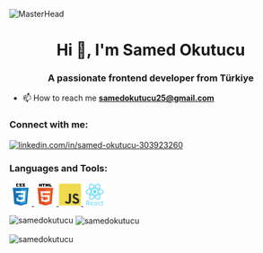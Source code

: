 ![MasterHead](https://e1.pxfuel.com/desktop-wallpaper/125/969/desktop-wallpaper-web-development-posted-by-sarah-anderson-full-stack.jpg)
<h1 align="center">Hi 👋, I'm Samed Okutucu</h1>
<h3 align="center">A passionate frontend developer from Türkiye</h3>

- 📫 How to reach me **samedokutucu25@gmail.com**

<h3 align="left">Connect with me:</h3>
<p align="left">
<a href="https://linkedin.com/in/linkedin.com/in/samed-okutucu-303923260" target="blank"><img align="center" src="https://raw.githubusercontent.com/rahuldkjain/github-profile-readme-generator/master/src/images/icons/Social/linked-in-alt.svg" alt="linkedin.com/in/samed-okutucu-303923260" height="30" width="40" /></a>
</p>

<h3 align="left">Languages and Tools:</h3>
<p align="left"> <a href="https://www.w3schools.com/css/" target="_blank" rel="noreferrer"> <img src="https://raw.githubusercontent.com/devicons/devicon/master/icons/css3/css3-original-wordmark.svg" alt="css3" width="40" height="40"/> </a> <a href="https://www.w3.org/html/" target="_blank" rel="noreferrer"> <img src="https://raw.githubusercontent.com/devicons/devicon/master/icons/html5/html5-original-wordmark.svg" alt="html5" width="40" height="40"/> </a> <a href="https://developer.mozilla.org/en-US/docs/Web/JavaScript" target="_blank" rel="noreferrer"> <img src="https://raw.githubusercontent.com/devicons/devicon/master/icons/javascript/javascript-original.svg" alt="javascript" width="40" height="40"/> </a> <a href="https://reactjs.org/" target="_blank" rel="noreferrer"> <img src="https://raw.githubusercontent.com/devicons/devicon/master/icons/react/react-original-wordmark.svg" alt="react" width="40" height="40"/> </a> </p>

<p><img align="left" src="https://github-readme-stats.vercel.app/api/top-langs?username=samedokutucu&show_icons=true&locale=en&layout=compact" alt="samedokutucu" /></p>

<p>&nbsp;<img align="center" src="https://github-readme-stats.vercel.app/api?username=samedokutucu&show_icons=true&locale=en" alt="samedokutucu" /></p>

<p><img align="center" src="https://github-readme-streak-stats.herokuapp.com/?user=samedokutucu&" alt="samedokutucu" /></p>
